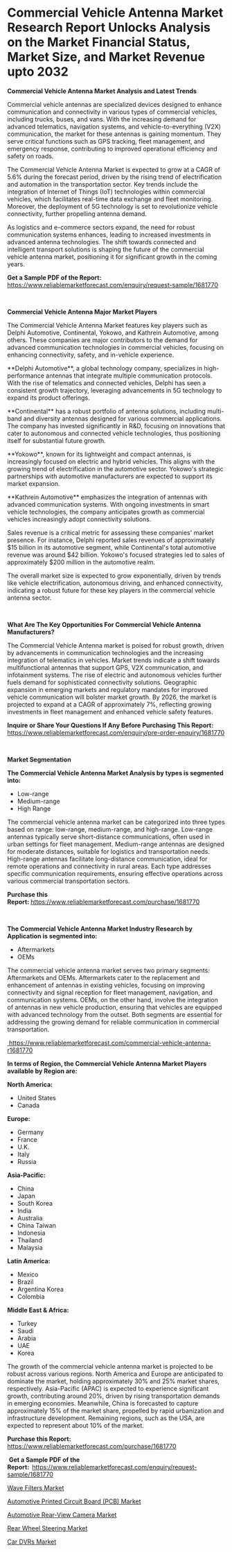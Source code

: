 <p><h1>Commercial Vehicle Antenna Market Research Report Unlocks Analysis on the Market Financial Status, Market Size, and Market Revenue upto 2032</h1></p><p><strong>Commercial Vehicle Antenna Market Analysis and Latest Trends</strong></p>
<p><p>Commercial vehicle antennas are specialized devices designed to enhance communication and connectivity in various types of commercial vehicles, including trucks, buses, and vans. With the increasing demand for advanced telematics, navigation systems, and vehicle-to-everything (V2X) communication, the market for these antennas is gaining momentum. They serve critical functions such as GPS tracking, fleet management, and emergency response, contributing to improved operational efficiency and safety on roads.</p><p>The Commercial Vehicle Antenna Market is expected to grow at a CAGR of 5.6% during the forecast period, driven by the rising trend of electrification and automation in the transportation sector. Key trends include the integration of Internet of Things (IoT) technologies within commercial vehicles, which facilitates real-time data exchange and fleet monitoring. Moreover, the deployment of 5G technology is set to revolutionize vehicle connectivity, further propelling antenna demand.</p><p>As logistics and e-commerce sectors expand, the need for robust communication systems enhances, leading to increased investments in advanced antenna technologies. The shift towards connected and intelligent transport solutions is shaping the future of the commercial vehicle antenna market, positioning it for significant growth in the coming years.</p></p>
<p><strong>Get a Sample PDF of the Report:&nbsp;</strong> <a href="https://www.reliablemarketforecast.com/enquiry/request-sample/1681770?utm_campaign=1108&utm_medium=2&utm_source=Github&utm_content=ia&utm_term=24032025&utm_id=commercial-vehicle-antenna">https://www.reliablemarketforecast.com/enquiry/request-sample/1681770</a></p>
<p>&nbsp;</p>
<p><strong>Commercial Vehicle Antenna Major Market Players</strong></p>
<p><p>The Commercial Vehicle Antenna Market features key players such as Delphi Automotive, Continental, Yokowo, and Kathrein Automotive, among others. These companies are major contributors to the demand for advanced communication technologies in commercial vehicles, focusing on enhancing connectivity, safety, and in-vehicle experience.</p><p>**Delphi Automotive**, a global technology company, specializes in high-performance antennas that integrate multiple communication protocols. With the rise of telematics and connected vehicles, Delphi has seen a consistent growth trajectory, leveraging advancements in 5G technology to expand its product offerings.</p><p>**Continental** has a robust portfolio of antenna solutions, including multi-band and diversity antennas designed for various commercial applications. The company has invested significantly in R&D, focusing on innovations that cater to autonomous and connected vehicle technologies, thus positioning itself for substantial future growth.</p><p>**Yokowo**, known for its lightweight and compact antennas, is increasingly focused on electric and hybrid vehicles. This aligns with the growing trend of electrification in the automotive sector. Yokowo's strategic partnerships with automotive manufacturers are expected to support its market expansion.</p><p>**Kathrein Automotive** emphasizes the integration of antennas with advanced communication systems. With ongoing investments in smart vehicle technologies, the company anticipates growth as commercial vehicles increasingly adopt connectivity solutions.</p><p>Sales revenue is a critical metric for assessing these companies' market presence. For instance, Delphi reported sales revenues of approximately $15 billion in its automotive segment, while Continental's total automotive revenue was around $42 billion. Yokowo's focused strategies led to sales of approximately $200 million in the automotive realm.</p><p>The overall market size is expected to grow exponentially, driven by trends like vehicle electrification, autonomous driving, and enhanced connectivity, indicating a robust future for these key players in the commercial vehicle antenna sector.</p></p>
<p>&nbsp;</p>
<p><strong>What Are The Key Opportunities For Commercial Vehicle Antenna Manufacturers?</strong></p>
<p><p>The Commercial Vehicle Antenna market is poised for robust growth, driven by advancements in communication technologies and the increasing integration of telematics in vehicles. Market trends indicate a shift towards multifunctional antennas that support GPS, V2X communication, and infotainment systems. The rise of electric and autonomous vehicles further fuels demand for sophisticated connectivity solutions. Geographic expansion in emerging markets and regulatory mandates for improved vehicle communication will bolster market growth. By 2026, the market is projected to expand at a CAGR of approximately 7%, reflecting growing investments in fleet management and enhanced vehicle safety features.</p></p>
<p><strong>Inquire or Share Your Questions If Any Before Purchasing This Report:</strong> <a href="https://www.reliablemarketforecast.com/enquiry/pre-order-enquiry/1681770?utm_campaign=1108&utm_medium=2&utm_source=Github&utm_content=ia&utm_term=24032025&utm_id=commercial-vehicle-antenna">https://www.reliablemarketforecast.com/enquiry/pre-order-enquiry/1681770</a></p>
<p>&nbsp;</p>
<p><strong>Market Segmentation</strong></p>
<p><strong>The Commercial Vehicle Antenna Market Analysis by types is segmented into:</strong></p>
<p><ul><li>Low-range</li><li>Medium-range</li><li>High Range</li></ul></p>
<p><p>The commercial vehicle antenna market can be categorized into three types based on range: low-range, medium-range, and high-range. Low-range antennas typically serve short-distance communications, often used in urban settings for fleet management. Medium-range antennas are designed for moderate distances, suitable for logistics and transportation needs. High-range antennas facilitate long-distance communication, ideal for remote operations and connectivity in rural areas. Each type addresses specific communication requirements, ensuring effective operations across various commercial transportation sectors.</p></p>
<p><strong>Purchase this Report:&nbsp;</strong><a href="https://www.reliablemarketforecast.com/purchase/1681770?utm_campaign=1108&utm_medium=2&utm_source=Github&utm_content=ia&utm_term=24032025&utm_id=commercial-vehicle-antenna">https://www.reliablemarketforecast.com/purchase/1681770</a></p>
<p>&nbsp;</p>
<p><strong>The Commercial Vehicle Antenna Market Industry Research by Application is segmented into:</strong></p>
<p><ul><li>Aftermarkets</li><li>OEMs</li></ul></p>
<p><p>The commercial vehicle antenna market serves two primary segments: Aftermarkets and OEMs. Aftermarkets cater to the replacement and enhancement of antennas in existing vehicles, focusing on improving connectivity and signal reception for fleet management, navigation, and communication systems. OEMs, on the other hand, involve the integration of antennas in new vehicle production, ensuring that vehicles are equipped with advanced technology from the outset. Both segments are essential for addressing the growing demand for reliable communication in commercial transportation.</p></p>
<p><a href="https://www.reliablemarketforecast.com/commercial-vehicle-antenna-r1681770?utm_campaign=1108&utm_medium=2&utm_source=Github&utm_content=ia&utm_term=24032025&utm_id=commercial-vehicle-antenna">&nbsp;https://www.reliablemarketforecast.com/commercial-vehicle-antenna-r1681770</a></p>
<p><strong>In terms of Region, the Commercial Vehicle Antenna Market Players available by Region are:</strong></p>
<p>
    <p> <strong> North America: </strong>
        <ul>
            <li>United States</li>
            <li>Canada</li>
        </ul>
        </p> 
    <p> <strong> Europe: </strong>
        <ul>
            <li>Germany</li>
            <li>France</li>
            <li>U.K.</li>
            <li>Italy</li>
            <li>Russia</li>
        </ul>
        </p> 
    <p> <strong> Asia-Pacific: </strong>
        <ul>
            <li>China</li>
            <li>Japan</li>
            <li>South Korea</li>
            <li>India</li>
            <li>Australia</li>
            <li>China Taiwan</li>
            <li>Indonesia</li>
            <li>Thailand</li>
            <li>Malaysia</li>
        </ul>
        </p> 
    <p> <strong> Latin America: </strong>
        <ul>
            <li>Mexico</li>
            <li>Brazil</li>
            <li>Argentina Korea</li>
            <li>Colombia</li>
        </ul>
        </p> 
    <p> <strong> Middle East & Africa: </strong>
        <ul>
            <li>Turkey</li>
            <li>Saudi</li>
            <li>Arabia</li>
            <li>UAE</li>
            <li>Korea</li>
        </ul>
    </p>
    </p>
<p><p>The growth of the commercial vehicle antenna market is projected to be robust across various regions. North America and Europe are anticipated to dominate the market, holding approximately 30% and 25% market shares, respectively. Asia-Pacific (APAC) is expected to experience significant growth, contributing around 20%, driven by rising transportation demands in emerging economies. Meanwhile, China is forecasted to capture approximately 15% of the market share, propelled by rapid urbanization and infrastructure development. Remaining regions, such as the USA, are expected to represent about 10% of the market.</p></p>
<p><strong>Purchase this Report: </strong><a href="https://www.reliablemarketforecast.com/purchase/1681770?utm_campaign=1108&utm_medium=2&utm_source=Github&utm_content=ia&utm_term=24032025&utm_id=commercial-vehicle-antenna">https://www.reliablemarketforecast.com/purchase/1681770</a></p>
<p>&nbsp;<strong>Get a Sample PDF of the Report:&nbsp;&nbsp;</strong><a href="https://www.reliablemarketforecast.com/enquiry/request-sample/1681770?utm_campaign=1108&utm_medium=2&utm_source=Github&utm_content=ia&utm_term=24032025&utm_id=commercial-vehicle-antenna">https://www.reliablemarketforecast.com/enquiry/request-sample/1681770</a></p>
<p><strong></strong></p>
<p><p><a href="https://github.com/winjelequegt/Market-Research-Report-List-1/blob/main/wave-filters-market.md?utm_campaign=1108&utm_medium=2&utm_source=Github&utm_content=ia&utm_term=24032025&utm_id=commercial-vehicle-antenna">Wave Filters Market</a></p><p><a href="https://github.com/hoppeellia6b/Market-Research-Report-List-1/blob/main/automotive-printed-circuit-board-pcb-market.md?utm_campaign=1108&utm_medium=2&utm_source=Github&utm_content=ia&utm_term=24032025&utm_id=commercial-vehicle-antenna">Automotive Printed Circuit Board (PCB) Market</a></p><p><a href="https://github.com/nedzazollo74/Market-Research-Report-List-1/blob/main/automotive-rear-view-camera-market.md?utm_campaign=1108&utm_medium=2&utm_source=Github&utm_content=ia&utm_term=24032025&utm_id=commercial-vehicle-antenna">Automotive Rear-View Camera Market</a></p><p><a href="https://github.com/bredevasil2q/Market-Research-Report-List-1/blob/main/rear-wheel-steering-market.md?utm_campaign=1108&utm_medium=2&utm_source=Github&utm_content=ia&utm_term=24032025&utm_id=commercial-vehicle-antenna">Rear Wheel Steering Market</a></p><p><a href="https://github.com/fontshatintj/Market-Research-Report-List-1/blob/main/car-dvrs-market.md?utm_campaign=1108&utm_medium=2&utm_source=Github&utm_content=ia&utm_term=24032025&utm_id=commercial-vehicle-antenna">Car DVRs Market</a></p></p>